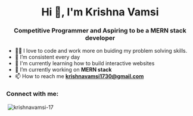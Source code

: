 <h1 align="center">Hi 👋, I'm Krishna Vamsi</h1>
<h3 align="center">Competitive Programmer and Aspiring to be a MERN stack developer</h3>

- 🧑‍💻 I love to code and work more on buiding my problem solving skills.
- 🌱 I’m consistent every day
- 🚀 I'm currently learning how to build interactive websites
- 🔭 I’m currently working on **MERN stack**
- 📫 How to reach me **krishnavamsi1730@gmail.com**






<h3 align="left">Connect with me:</h3>
<p align="left">
</p>
<p>&nbsp;<img align="center" src="https://github-readme-stats.vercel.app/api?username=krishnavamsi-17&show_icons=true&locale=en" alt="krishnavamsi-17" /></p>
